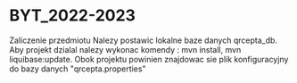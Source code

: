 # BYT_2022-2023

Zaliczenie przedmiotu
Nalezy postawic lokalne baze danych qrcepta_db.
Aby projekt dzialal nalezy wykonac komendy : mvn install, mvn liquibase:update.
Obok projektu powinien znajdowac sie plik konfiguracyjny do bazy danych "qrcepta.properties"